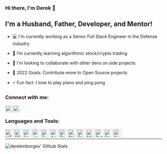### Hi there, I'm Derek 👋

## I'm a Husband, Father, Developer, and Mentor!

- 💻 I'm currently working as a Senior Full Stack Engineer in the Defense industry

- 🌱 I’m currently learning algorithmic stock/crypto trading

- 👯 I'm looking to collaborate with other devs on side projects

- 🥅 2022 Goals: Contribute more to Open Source projects

- ⚡ Fun fact: I love to play piano and ping pong

### Connect with me:

[<img align="left" alt="derekmborges | LinkedIn" width="22px" src="https://cdn.jsdelivr.net/npm/simple-icons@v3/icons/linkedin.svg" />][linkedin]
[<img align="left" alt="derekmborges | HackerRank" width="22px" src="https://cdn.jsdelivr.net/npm/simple-icons@v3/icons/hackerrank.svg" />][hackerrank]

<br />

### Languages and Tools:
[<img align="left" alt="HTLM5" width="26px" src="https://cdn.jsdelivr.net/npm/simple-icons@v3/icons/html5.svg" />][html5]
[<img align="left" alt="CSS" width="26px" src="https://cdn.jsdelivr.net/npm/simple-icons@v3/icons/css3.svg" />][css]
[<img align="left" alt="Sass" width="26px" src="https://cdn.jsdelivr.net/npm/simple-icons@v3/icons/sass.svg" />][sass]
[<img align="left" alt="Javascript" width="26px" src="https://cdn.jsdelivr.net/npm/simple-icons@v3/icons/javascript.svg" />][javascript]
[<img align="left" alt="Typescript" width="26px" src="https://cdn.jsdelivr.net/npm/simple-icons@v3/icons/typescript.svg" />][typescript]
[<img align="left" alt="Angular" width="26px" src="https://cdn.jsdelivr.net/npm/simple-icons@v3/icons/angular.svg" />][angular]
[<img align="left" alt="React" width="26px" src="https://cdn.jsdelivr.net/npm/simple-icons@v3/icons/react.svg" />][react]
[<img align="left" alt="Node.js" width="26px" src="https://cdn.jsdelivr.net/npm/simple-icons@v3/icons/node-dot-js.svg" />][nodejs]
[<img align="left" alt="Postgres" width="26px" src="https://cdn.jsdelivr.net/npm/simple-icons@v3/icons/postgresql.svg" />][postgres]
[<img align="left" alt="MongoDB" width="26px" src="https://cdn.jsdelivr.net/npm/simple-icons@v3/icons/mongodb.svg" />][mongodb]
[<img align="left" alt="Python" width="26px" src="https://cdn.jsdelivr.net/npm/simple-icons@v3/icons/python.svg" />][python]
[<img align="left" alt="Docker" width="26px" src="https://cdn.jsdelivr.net/npm/simple-icons@v3/icons/docker.svg" />][docker]
[<img align="left" alt="Kubernetes" width="26px" src="https://cdn.jsdelivr.net/npm/simple-icons@v3/icons/kubernetes.svg" />][kubernetes]

<br />

---

<img align="left" alt="derekmborges' Github Stats" src="https://github-readme-stats.vercel.app/api?username=derekmborges&show_icons=true&hide_border=true" />

<br />
<br />

[linkedin]: https://www.linkedin.com/in/derek-borges
[hackerrank]: https://www.hackerrank.com/derek_m_borges
[html5]: https://developer.mozilla.org/en-US/docs/Glossary/HTML5
[css]: https://www.tutorialrepublic.com/css-tutorial
[sass]: https://sass-lang.com
[javascript]: https://www.javascript.com
[typescript]: https://www.typescriptlang.org
[angular]: https://angular.io
[react]: https://reactjs.org
[nodejs]: https://nodejs.org
[postgres]: https://www.postgresql.org
[mongodb]: https://www.mongodb.com
[python]: https://www.python.org
[docker]: https://www.docker.com
[kubernetes]: https://kubernetes.io

